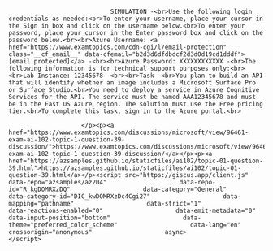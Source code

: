 <p class="card-text">
							
								SIMULATION -<br>Use the following login credentials as needed:<br>To enter your username, place your cursor in the Sign in box and click on the username below.<br>To enter your password, place your cursor in the Enter password box and click on the password below.<br><br>Azure Username: <a href="https://www.examtopics.com/cdn-cgi/l/email-protection" class="__cf_email__" data-cfemail="b2d3d6dfdbdcf2d3d0d19cd1dddf">[email protected]</a> -<br><br>Azure Password: XXXXXXXXXXXX -<br>The following information is for technical support purposes only:<br><br>Lab Instance: 12345678 -<br><br>Task -<br>You plan to build an API that will identify whether an image includes a Microsoft Surface Pro or Surface Studio.<br>You need to deploy a service in Azure Cognitive Services for the API. The service must be named AAA12345678 and must be in the East US Azure region. The solution must use the Free pricing tier.<br>To complete this task, sign in to the Azure portal.<br>
							
						</p><p><a href="https://www.examtopics.com/discussions/microsoft/view/96461-exam-ai-102-topic-1-question-39-discussion/">https://www.examtopics.com/discussions/microsoft/view/96461-exam-ai-102-topic-1-question-39-discussion/</a></p><p><a href="https://azsamples.github.io/staticfiles/ai102/topic-01-question-39.html">https://azsamples.github.io/staticfiles/ai102/topic-01-question-39.html</a></p><script src="https://giscus.app/client.js"                    data-repo="azsamples/az204"                    data-repo-id="R_kgDOMRXzDQ"                    data-category="General"                    data-category-id="DIC_kwDOMRXzDc4Cgi27"                    data-mapping="pathname"                    data-strict="1"                    data-reactions-enabled="0"                    data-emit-metadata="0"                    data-input-position="bottom"                    data-theme="preferred_color_scheme"                    data-lang="en"                    crossorigin="anonymous"                    async>                    </script>